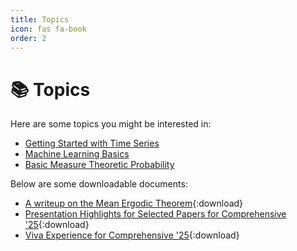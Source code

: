 ```yaml
---
title: Topics
icon: fas fa-book
order: 2
---
```


# 📚 Topics

Here are some topics you might be interested in:

- [Getting Started with Time Series](/topics/time-series/)
- [Machine Learning Basics](/topics/machine-learning/)
- [Basic Measure Theoretic Probability](/topics/probability/)

Below are some downloadable documents:

- [A writeup on the Mean Ergodic Theorem]( /assets/files/Stationary_Distribution__Mean_Ergodic_Theorem__Tanishq_(1).pdf ){:download}
- [Presentation Highlights for Selected Papers for Comprehensive '25]( /assets/files/Highlights_of_Selected_Papers__Comprehensive__25_.pdf ){:download}
- [Viva Experience for Comprehensive '25]( /assets/files/viva_experience_2022_2025.docx ){:download}

